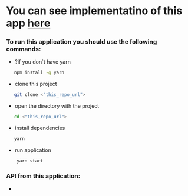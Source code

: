 # You can see implementatino of this app <a href="https://oleksiicherevan.github.io/simple-info-countries/" target="_blank">here</a>

### To run this application you should use the following commands: 

* ?if you don`t have yarn
```bash
   npm install -g yarn 
```
* clone this project 
```bash
   git clone <"this_repo_url">
```

* open the directory with the project
```bash
   cd <"this_repo_url">
```

* install dependencies
```bash
   yarn
```

* run application
```bash
    yarn start
```

### API from this application:
* 
